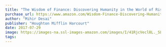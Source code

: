 ```yaml
---
title: "The Wisdom of Finance: Discovering Humanity in the World of Risk and Return"
purchase_url: https://www.amazon.com/Wisdom-Finance-Discovering-Humanity-Return/dp/054491113X?SubscriptionId=AKIAIVZLK2PABGQI2KAQ&tag=everrail-20&linkCode=xm2&camp=2025&creative=165953&creativeASIN=054491113X
author: "Mihir Desai"
publisher: "Houghton Mifflin Harcourt"
date: 2017-07-29
image: https://images-na.ssl-images-amazon.com/images/I/41RjcVecl8L._SL75_.jpg
tags:
---
```


